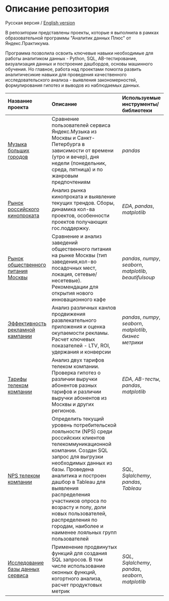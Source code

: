 # Описание репозитория

Русская версия / [English version](README_EN.md)

В репозитории представлены проекты, которые я выполнила в рамках образовательной программы "Аналитик данных Плюс" от Яндекс.Практикума. 

Программа позволила освоить ключевые навыки необходимые для работы аналитиком данных - Python, SQL, AB-тестирование, визуализация данных и построение дашбордов, основы машинного обучения. Но главное, работа над проектами помогла развить аналитичесикие навыки для проведения качественного исследовательского анализа - выявления закономерностей, формулирования гипотез и выводов из наблюдаемых данных.


| Название проекта | Описание | Используемые инструменты/библиотеки | 
| :---------------------- | :---------------------- | :---------------------- |
|[Музыка больших городов](big_cities_music) | Сравнение пользователей сервиса Яндекс.Музыка из Москвы и Санкт-Петербурга в зависимости от времени (утро и вечер), дня недели (понедельник, среда, пятница) и по жанровым предпочтениям | *pandas* |
|[Рынок российского кинопроката](russian_film_distribution) | Анализ рынка кинопроката и выявление текущих трендов. Сборы, динамика кол-ва проектов, особенности проектов получающих гос.поддержку.  | *EDA*, *pandas*, *matplotlib* |
|[Рынок общественного питания Москвы](moscow_foodservice_industry) | Сравнение и анализ заведений общественного питания на рынке Москвы (тип заведения,кол-во посадочных мест, локация, сетевые/несетевые). Рекомендации для открытия нового инновационного кафе | *pandas*, *numpy*, *seaborn*, *matplotlib*, *beautifulsoup*|
| [Эффективность рекламной кампании](advertising_campaign_effectiveness) | Анализ различных канлов продвижения развлекательного приложения и оценка окупаемости рекламы. Расчет ключевых показателей - LTV, ROI, удержания и конверсии | *pandas*, *numpy*, *seaborn*, *matplotlib*, *бизнес метрики* |
|[Тарифы телеком компании](telecom_company_tariffs) | Анализ двух тарифов телеком компании. Проверка гипотез о различии выручки абонентов разных тарифов и различии выручки абонентов из Москвы и других регионов. | *EDA*, *AB-тесты*, *pandas*, *matplotlib* |
|[NPS телеком компании](telecom_company_NPS) | Определить текущий уровень потребительской лояльности (NPS) среди российских клиентов телекоммуникационной компании. Создан SQL запрос для выгрузки необходимых данных из базы. Проведена аналитика и построен дашбор в Tableau для выявления распределения участников опроса по возрасту и полу, доли новых пользователей, распределения по городам, наиболее и наименее лояльных групп пользователей | *SQL*, *Sqlalchemy*, *pandas*, *Tableau* |
|[Исследование базы данных сервиса](stackoverflow_database) | Применение продвинутых функций для создания SQL запросов. В том числе использование оконных функций, когортного анализа, расчет продуктовых метрик  | *SQL*, *Sqlalchemy*, *pandas*, *seaborn*, *matplotlib* |


